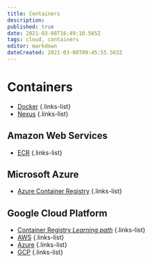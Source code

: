 ```yaml
---
title: Containers
description: 
published: true
date: 2021-03-08T16:49:10.565Z
tags: cloud, containers
editor: markdown
dateCreated: 2021-03-08T09:45:55.563Z
---
```


# Containers
- [Docker](/training/cloud_and_devops/tbd)
{.links-list}
- [Nexus](/training/cloud_and_devops/tbd)
{.links-list}
## Amazon Web Services
- [ECR](/training/aws/ecr)
{.links-list}
## Microsoft Azure
- [Azure Container Registry](/training/azure/azure_container_registry)
{.links-list}
## Google Cloud Platform
- [Container Registry *Learning path*](/training/container_registry)
{.links-list}
- [AWS](/training/cloud_and_devops/containers/aws)
{.links-list}
- [Azure](/training/cloud_and_devops/containers/azure)
{.links-list}
- [GCP](/training/cloud_and_devops/containers/gcp)
{.links-list}